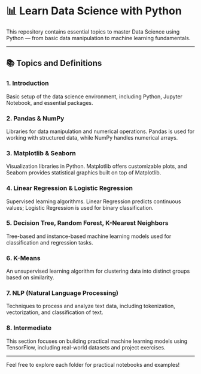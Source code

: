 # 📊 Learn Data Science with Python

This repository contains essential topics to master Data Science using Python — from basic data manipulation to machine learning fundamentals.

---

## 📚 Topics and Definitions

### 1. Introduction
Basic setup of the data science environment, including Python, Jupyter Notebook, and essential packages.

### 2. Pandas & NumPy
Libraries for data manipulation and numerical operations. Pandas is used for working with structured data, while NumPy handles numerical arrays.

### 3. Matplotlib & Seaborn
Visualization libraries in Python. Matplotlib offers customizable plots, and Seaborn provides statistical graphics built on top of Matplotlib.

### 4. Linear Regression & Logistic Regression
Supervised learning algorithms. Linear Regression predicts continuous values; Logistic Regression is used for binary classification.

### 5. Decision Tree, Random Forest, K-Nearest Neighbors  
Tree-based and instance-based machine learning models used for classification and regression tasks.

### 6. K-Means  
An unsupervised learning algorithm for clustering data into distinct groups based on similarity.

### 7. NLP (Natural Language Processing)  
Techniques to process and analyze text data, including tokenization, vectorization, and classification of text.

### 8. Intermediate  
This section focuses on building practical machine learning models using TensorFlow, including real-world datasets and project exercises.

---

Feel free to explore each folder for practical notebooks and examples!
